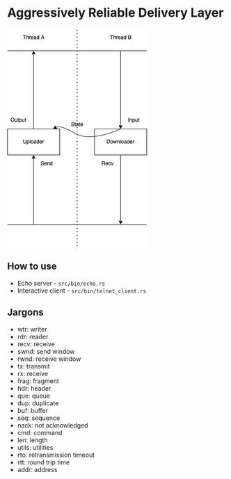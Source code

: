 # Aggressively Reliable Delivery Layer

![arch](img/arch.drawio.png)

## How to use

- Echo server - `src/bin/echo.rs`
- Interactive client - `src/bin/telnet_client.rs`

## Jargons

- wtr: writer
- rdr: reader
- recv: receive
- swnd: send window
- rwnd: receive window
- tx: transmit
- rx: receive
- frag: fragment
- hdr: header
- que: queue
- dup: duplicate
- buf: buffer
- seq: sequence
- nack: not acknowledged
- cmd: command
- len: length
- utils: utilities
- rto: retransmission timeout
- rtt: round trip time
- addr: address
